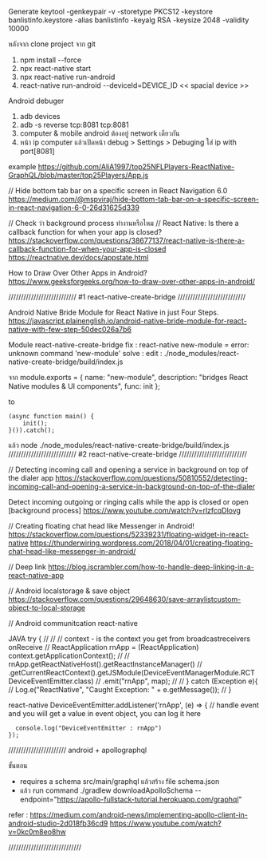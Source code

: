 Generate
keytool -genkeypair -v -storetype PKCS12 -keystore banlistinfo.keystore -alias banlistinfo -keyalg RSA -keysize 2048 -validity 10000

หลังจาก clone project จาก git
1. npm install --force
2. npx react-native start
3. npx react-native run-android
4. react-native run-android --deviceId=DEVICE_ID << spacial device >>

Android debuger
1. adb devices
2. adb -s <device name> reverse tcp:8081 tcp:8081
3. computer & mobile android ต้องอยู่  network เดียวกัน
4. หน้า ip computer แล้วเปิดหน้า debug > Settings > Debuging ใส่ ip with port[8081]


example 
https://github.com/AliA1997/top25NFLPlayers-ReactNative-GraphQL/blob/master/top25Players/App.js


// Hide bottom tab bar on a specific screen in React Navigation 6.0
https://medium.com/@mspviraj/hide-bottom-tab-bar-on-a-specific-screen-in-react-navigation-6-0-26d31625d339



// Check ว่า background process ทำงานหรือไหม
// React Native: Is there a callback function for when your app is closed?
https://stackoverflow.com/questions/38677137/react-native-is-there-a-callback-function-for-when-your-app-is-closed
https://reactnative.dev/docs/appstate.html



How to Draw Over Other Apps in Android?
https://www.geeksforgeeks.org/how-to-draw-over-other-apps-in-android/


/////////////////////////// #1 react-native-create-bridge ///////////////////////////

Android Native Bride Module for React Native in just Four Steps.
https://javascript.plainenglish.io/android-native-bride-module-for-react-native-with-few-step-50dec026a7b6

Module react-native-create-bridge
fix : react-native new-module  = error: unknown command 'new-module'
solve :
  edit : ./node_modules/react-native-create-bridge/build/index.js

  จาก
    module.exports = {
        name: "new-module",
        description: "bridges React Native modules & UI components",
        func: init
    };
  
  to

    (async function main() {
        init();
    }()).catch();

แล้ว node ./node_modules/react-native-create-bridge/build/index.js
/////////////////////////// #2 react-native-create-bridge ///////////////////////////


// Detecting incoming call and opening a service in background on top of the dialer app
https://stackoverflow.com/questions/50810552/detecting-incoming-call-and-opening-a-service-in-background-on-top-of-the-dialer


Detect incoming outgoing or ringing calls while the app is closed or open [background process]
https://www.youtube.com/watch?v=rlzfcqDlovg




// Creating floating chat head like Messenger in Android!
https://stackoverflow.com/questions/52339231/floating-widget-in-react-native
https://thunderwiring.wordpress.com/2018/04/01/creating-floating-chat-head-like-messenger-in-android/



// Deep link
https://blog.jscrambler.com/how-to-handle-deep-linking-in-a-react-native-app

// Android localstorage & save object
https://stackoverflow.com/questions/29648630/save-arraylistcustom-object-to-local-storage

// Android communitcation react-native

JAVA 
try {
//
//                        // context - is the context you get from broadcastreceivers onReceive
//                        ReactApplication rnApp = (ReactApplication) context.getApplicationContext();
//
//                        rnApp.getReactNativeHost().getReactInstanceManager()
//                                .getCurrentReactContext().getJSModule(DeviceEventManagerModule.RCTDeviceEventEmitter.class)
//                                .emit("rnApp", map);
//
//                    } catch (Exception e){
//                        Log.e("ReactNative", "Caught Exception: " + e.getMessage());
//                    }

react-native 
   DeviceEventEmitter.addListener('rnApp', (e) => {
      // handle event and you will get a value in event object, you can log it here

      console.log("DeviceEventEmitter : rnApp")
    });


///////////////////////
android + apollographql

ขั้นตอน
  -  requires a schema  src/main/graphql แล้วสร้าง file  schema.json
  -  แล้ว run command ./gradlew downloadApolloSchema --endpoint="https://apollo-fullstack-tutorial.herokuapp.com/graphql"

refer : https://medium.com/android-news/implementing-apollo-client-in-android-studio-2d018fb36cd9
https://www.youtube.com/watch?v=0kc0m8eo8hw

/////////////////////////////